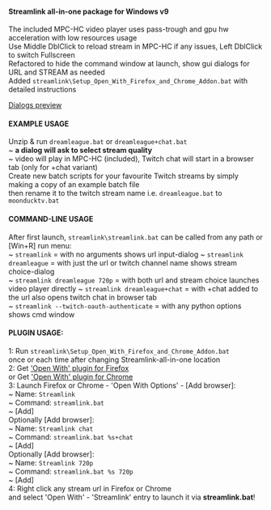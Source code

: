#### Streamlink all-in-one package for Windows v9  
The included MPC-HC video player uses pass-trough and gpu hw acceleration with low resources usage  
Use Middle DblClick to reload stream in MPC-HC if any issues, Left DblClick to switch Fullscreen   
Refactored to hide the command window at launch, show gui dialogs for URL and STREAM as needed  
Added `streamlink\Setup_Open_With_Firefox_and_Chrome_Addon.bat` with detailed instructions  

[Dialogs preview](https://github.com/AveYo/Streamlink-all-in-one/blob/master/streamlink_preview.png?raw=true)
  
#### EXAMPLE USAGE  
Unzip & run `dreamleague.bat` or `dreamleague+chat.bat`  
~ __a dialog will ask to select stream quality__  
~ video will play in MPC-HC (included), Twitch chat will start in a browser tab (only for +chat variant)  
Create new batch scripts for your favourite Twitch streams by simply making a copy of an example batch file  
then rename it to the twitch stream name i.e. `dreamleague.bat` to `moonducktv.bat`  
  
#### COMMAND-LINE USAGE  
After first launch, `streamlink\streamlink.bat` can be called from any path or [Win+R] run menu:  
~ `streamlink`                             = with no arguments shows url input-dialog 
~ `streamlink dreamleague`                 = with just the url or twitch channel name shows stream choice-dialog  
~ `streamlink dreamleague 720p`  = with both url and stream choice launches video player directly 
~ `streamlink dreamleague+chat`            = with +chat added to the url also opens twitch chat in browser tab  
~ `streamlink --twitch-oauth-authenticate` = with any python options shows cmd window  
  
#### PLUGIN USAGE:   
1: Run `streamlink\Setup_Open_With_Firefox_and_Chrome_Addon.bat`  
once or each time after changing Streamlink-all-in-one location  
2: Get ['Open With' plugin for Firefox](https://addons.mozilla.org/en-US/firefox/addon/open-with/)    
or Get ['Open With' plugin for Chrome](https://chrome.google.com/webstore/detail/open-with/cogjlncmljjnjpbgppagklanlcbchlno)  
3: Launch Firefox or Chrome - 'Open With Options' - [Add browser]:  
~ Name: `Streamlink`  
~ Command: `streamlink.bat`  
~ [Add]  
Optionally [Add browser]:   
~ Name: `Streamlink chat`  
~ Command: `streamlink.bat %s+chat`  
~ [Add]  
Optionally [Add browser]:   
~ Name: `Streamlink 720p`  
~ Command: `streamlink.bat %s 720p`  
~ [Add]  
4: Right click any stream url in Firefox or Chrome   
and select 'Open With' - 'Streamlink' entry to launch it via __streamlink.bat__!  
